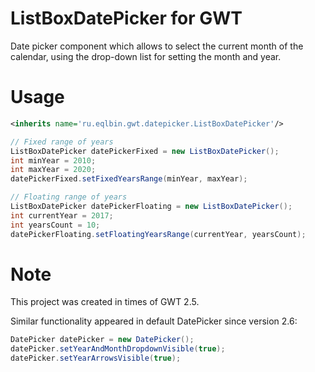 ListBoxDatePicker for GWT
========================

Date picker component which allows to select the current month 
of the calendar, using the drop-down list for setting the month and year.

# Usage

```xml
<inherits name='ru.eqlbin.gwt.datepicker.ListBoxDatePicker'/>
```


```java
// Fixed range of years
ListBoxDatePicker datePickerFixed = new ListBoxDatePicker();
int minYear = 2010;
int maxYear = 2020;
datePickerFixed.setFixedYearsRange(minYear, maxYear);

// Floating range of years
ListBoxDatePicker datePickerFloating = new ListBoxDatePicker();
int currentYear = 2017;
int yearsCount = 10;
datePickerFloating.setFloatingYearsRange(currentYear, yearsCount);
```

# Note

This project was created in times of GWT 2.5.

Similar functionality appeared in default DatePicker since version 2.6:

```java
DatePicker datePicker = new DatePicker();
datePicker.setYearAndMonthDropdownVisible(true);
datePicker.setYearArrowsVisible(true);
```